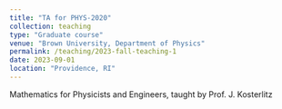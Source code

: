 ```yaml
---
title: "TA for PHYS-2020"
collection: teaching
type: "Graduate course"
venue: "Brown University, Department of Physics"
permalink: /teaching/2023-fall-teaching-1
date: 2023-09-01
location: "Providence, RI"
---
```


Mathematics for Physicists and Engineers, taught by Prof. J. Kosterlitz

